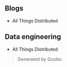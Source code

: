 <section>
    <h1>Blogs</h1>
<ul>
<li>All Things Distributed</li>
</ul>
<h1>Data engineering</h1>
<ul>
<li>All Things Distributed</li>
</ul>
</section>

<div>
<blockquote>
<p>Generated by Goobo</p>
</blockquote>
    </div>
